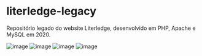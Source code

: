 # literledge-legacy
Repositório legado do website Literledge, desenvolvido em PHP, Apache e MySQL em 2020.

![image](https://github.com/KaiXtr/literledge-legacy/assets/42985693/d4212b7e-489d-4543-a985-785806f59b91)
![image](https://github.com/KaiXtr/literledge-legacy/assets/42985693/031dc4c2-fc14-45ef-bd81-5279520cdc62)
![image](https://github.com/KaiXtr/literledge-legacy/assets/42985693/4e9f523e-18dc-4f9e-831c-089060edb244)
![image](https://github.com/KaiXtr/literledge-legacy/assets/42985693/e272767b-780b-4dca-a6cf-9af15b272638)
